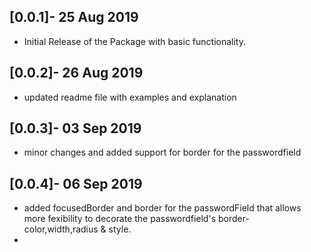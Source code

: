 ## [0.0.1]- 25 Aug 2019

* Initial Release of the Package with basic functionality.

## [0.0.2]- 26 Aug 2019

* updated readme file with examples and explanation

## [0.0.3]- 03 Sep 2019

* minor changes and added support for border for the passwordfield

## [0.0.4]- 06 Sep 2019

* added focusedBorder and border for the passwordField that allows more fexibility to decorate the passwordfield's border- color,width,radius & style.
* 
